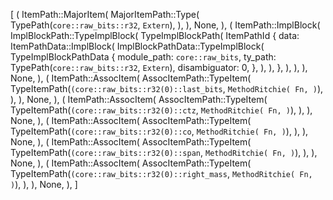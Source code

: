 [
    (
        ItemPath::MajorItem(
            MajorItemPath::Type(
                TypePath(`core::raw_bits::r32`, `Extern`),
            ),
        ),
        None,
    ),
    (
        ItemPath::ImplBlock(
            ImplBlockPath::TypeImplBlock(
                TypeImplBlockPath(
                    ItemPathId {
                        data: ItemPathData::ImplBlock(
                            ImplBlockPathData::TypeImplBlock(
                                TypeImplBlockPathData {
                                    module_path: `core::raw_bits`,
                                    ty_path: TypePath(`core::raw_bits::r32`, `Extern`),
                                    disambiguator: 0,
                                },
                            ),
                        ),
                    },
                ),
            ),
        ),
        None,
    ),
    (
        ItemPath::AssocItem(
            AssocItemPath::TypeItem(
                TypeItemPath(`(core::raw_bits::r32(0)::last_bits`, `MethodRitchie(
                    Fn,
                )`),
            ),
        ),
        None,
    ),
    (
        ItemPath::AssocItem(
            AssocItemPath::TypeItem(
                TypeItemPath(`(core::raw_bits::r32(0)::ctz`, `MethodRitchie(
                    Fn,
                )`),
            ),
        ),
        None,
    ),
    (
        ItemPath::AssocItem(
            AssocItemPath::TypeItem(
                TypeItemPath(`(core::raw_bits::r32(0)::co`, `MethodRitchie(
                    Fn,
                )`),
            ),
        ),
        None,
    ),
    (
        ItemPath::AssocItem(
            AssocItemPath::TypeItem(
                TypeItemPath(`(core::raw_bits::r32(0)::span`, `MethodRitchie(
                    Fn,
                )`),
            ),
        ),
        None,
    ),
    (
        ItemPath::AssocItem(
            AssocItemPath::TypeItem(
                TypeItemPath(`(core::raw_bits::r32(0)::right_mass`, `MethodRitchie(
                    Fn,
                )`),
            ),
        ),
        None,
    ),
]